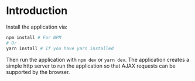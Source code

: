 
# Introduction

Install the application via:

```bash
npm install # For NPM
# Or
yarn install # If you have yarn installed
```

Then run the application with `npm dev` or `yarn dev`.
The application creates a simple http server to run the application so that AJAX requests can be supported by the browser.
